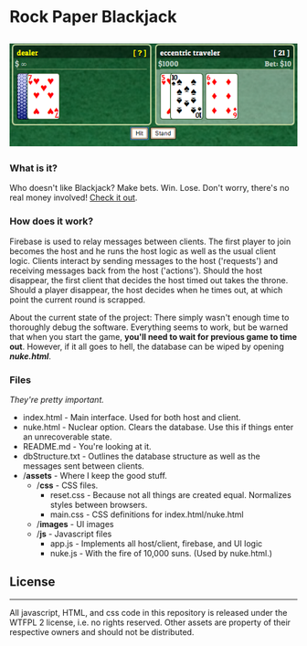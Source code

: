 # Rock Paper Blackjack
![Rock Paper Blackjack](rpb.png)
----
### What is it?
Who doesn't like Blackjack? Make bets. Win. Lose. Don't worry, there's no real money involved! [Check it out](https://snarfblam.github.io/RPB-Blackjack/).

### How does it work?

Firebase is used to relay messages between clients. The first player to join becomes the host and he runs the host logic as well as the usual client logic. Clients interact by sending messages to the host ('requests') and receiving messages back from the host ('actions'). Should the host disappear, the first client that decides the host timed out takes the throne. Should a player disappear, the host decides when he times out, at which point the current round is scrapped.

About the current state of the project: There simply wasn't enough time to thoroughly debug the software. Everything seems to work, but be warned that when you start the game, __you'll need to wait for previous game to time out__. However, if it all goes to hell, the database can be wiped by opening ***nuke.html***.

### Files
*They're pretty important.*

- index.html - Main interface. Used for both host and client.
- nuke.html - Nuclear option. Clears the database. Use this if things enter an unrecoverable state.
- README.md - You're looking at it.
- dbStructure.txt - Outlines the database structure as well as the messages sent between clients.
- /**assets** - Where I keep the good stuff.
   - /**css** - CSS files.
     - reset.css - Because not all things are created equal. Normalizes styles between browsers.
     - main.css - CSS definitions for index.html/nuke.html
   - /**images** - UI images
   - /**js** - Javascript files
     - app.js - Implements all host/client, firebase, and UI logic
     - nuke.js - With the fire of 10,000 suns. (Used by nuke.html.)

## License
----
All javascript, HTML, and css code in this repository is released under the WTFPL 2 license, i.e. no rights reserved. Other assets are property of their respective owners and should not be distributed.
